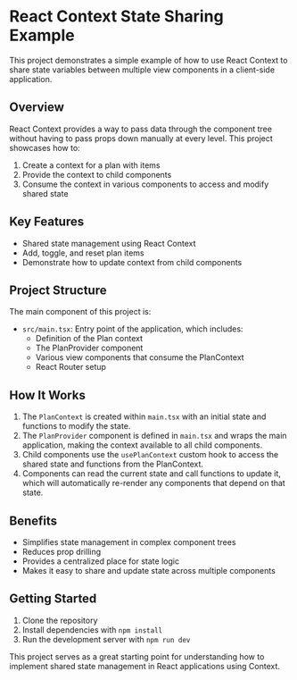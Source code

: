 # React Context State Sharing Example

This project demonstrates a simple example of how to use React Context to share state variables between multiple view components in a client-side application.

## Overview

React Context provides a way to pass data through the component tree without having to pass props down manually at every level. This project showcases how to:

1. Create a context for a plan with items
2. Provide the context to child components
3. Consume the context in various components to access and modify shared state

## Key Features

- Shared state management using React Context
- Add, toggle, and reset plan items
- Demonstrate how to update context from child components

## Project Structure

The main component of this project is:

- `src/main.tsx`: Entry point of the application, which includes:
  - Definition of the Plan context
  - The PlanProvider component
  - Various view components that consume the PlanContext
  - React Router setup

## How It Works

1. The `PlanContext` is created within `main.tsx` with an initial state and functions to modify the state.
2. The `PlanProvider` component is defined in `main.tsx` and wraps the main application, making the context available to all child components.
3. Child components use the `usePlanContext` custom hook to access the shared state and functions from the PlanContext.
4. Components can read the current state and call functions to update it, which will automatically re-render any components that depend on that state.

## Benefits

- Simplifies state management in complex component trees
- Reduces prop drilling
- Provides a centralized place for state logic
- Makes it easy to share and update state across multiple components

## Getting Started

1. Clone the repository
2. Install dependencies with `npm install`
3. Run the development server with `npm run dev`

This project serves as a great starting point for understanding how to implement shared state management in React applications using Context.
